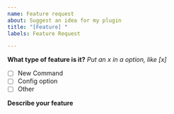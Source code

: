 ```yaml
---
name: Feature request
about: Suggest an idea for my plugin
title: "[Feature] "
labels: Feature Request

---
```


**What type of feature is it?**
_Put an x in a option, like [x]_

- [ ] New Command
- [ ] Config option
- [ ] Other

**Describe your feature**
